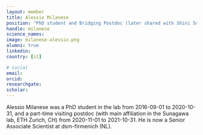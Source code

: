 ```yaml
---
layout: member
title: Alessio Milanese
position: "PhD student and Bridging Postdoc (later shared with Shini Sunagawa, ETH)"
handle: milanese
science_names:
image: milanese-alessio.png
alumni: true
linkedin:
country: [it]

# social
email:
orcid:
researchgate:
scholar:
---
```


Alessio Milanese was a PhD student in the lab from 2016-09-01 to 2020-10-31, and a part-time visiting postdoc (with main affiliation in the Sunagawa lab, ETH Zurich, CH) from 2020-11-01 to 2021-10-31. He is now a Senior Associate Scientist at dsm-firmenich (NL).
